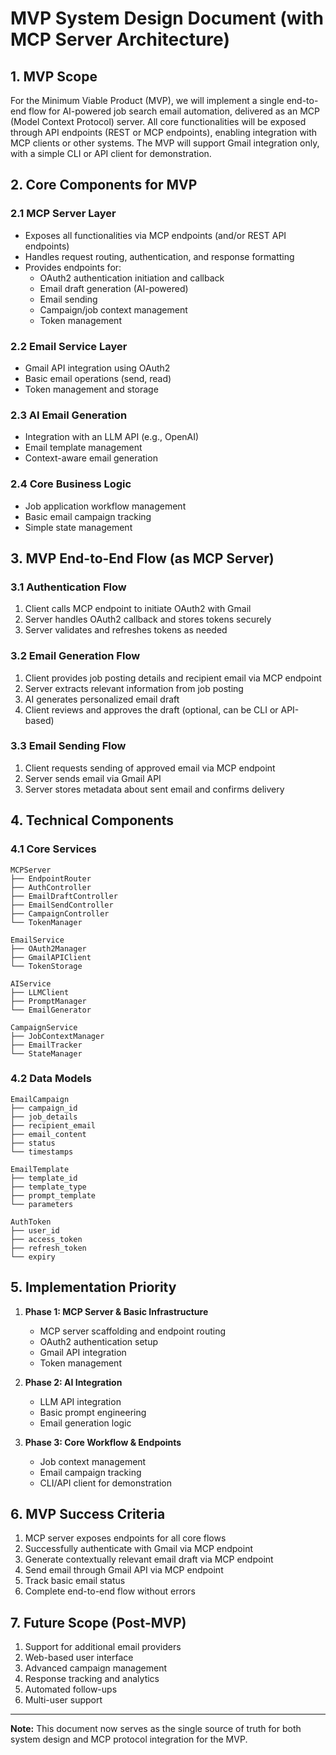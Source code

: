 # MVP System Design Document (with MCP Server Architecture)

## 1. MVP Scope

For the Minimum Viable Product (MVP), we will implement a single end-to-end flow for AI-powered job search email automation, delivered as an MCP (Model Context Protocol) server. All core functionalities will be exposed through API endpoints (REST or MCP endpoints), enabling integration with MCP clients or other systems. The MVP will support Gmail integration only, with a simple CLI or API client for demonstration.

## 2. Core Components for MVP

### 2.1 MCP Server Layer
- Exposes all functionalities via MCP endpoints (and/or REST API endpoints)
- Handles request routing, authentication, and response formatting
- Provides endpoints for:
  - OAuth2 authentication initiation and callback
  - Email draft generation (AI-powered)
  - Email sending
  - Campaign/job context management
  - Token management

### 2.2 Email Service Layer
- Gmail API integration using OAuth2
- Basic email operations (send, read)
- Token management and storage

### 2.3 AI Email Generation
- Integration with an LLM API (e.g., OpenAI)
- Email template management
- Context-aware email generation

### 2.4 Core Business Logic
- Job application workflow management
- Basic email campaign tracking
- Simple state management

## 3. MVP End-to-End Flow (as MCP Server)

### 3.1 Authentication Flow
1. Client calls MCP endpoint to initiate OAuth2 with Gmail
2. Server handles OAuth2 callback and stores tokens securely
3. Server validates and refreshes tokens as needed

### 3.2 Email Generation Flow
1. Client provides job posting details and recipient email via MCP endpoint
2. Server extracts relevant information from job posting
3. AI generates personalized email draft
4. Client reviews and approves the draft (optional, can be CLI or API-based)

### 3.3 Email Sending Flow
1. Client requests sending of approved email via MCP endpoint
2. Server sends email via Gmail API
3. Server stores metadata about sent email and confirms delivery

## 4. Technical Components

### 4.1 Core Services
```
MCPServer
├── EndpointRouter
├── AuthController
├── EmailDraftController
├── EmailSendController
├── CampaignController
└── TokenManager

EmailService
├── OAuth2Manager
├── GmailAPIClient
└── TokenStorage

AIService
├── LLMClient
├── PromptManager
└── EmailGenerator

CampaignService
├── JobContextManager
├── EmailTracker
└── StateManager
```

### 4.2 Data Models
```
EmailCampaign
├── campaign_id
├── job_details
├── recipient_email
├── email_content
├── status
└── timestamps

EmailTemplate
├── template_id
├── template_type
├── prompt_template
└── parameters

AuthToken
├── user_id
├── access_token
├── refresh_token
└── expiry
```

## 5. Implementation Priority

1. **Phase 1: MCP Server & Basic Infrastructure**
   - MCP server scaffolding and endpoint routing
   - OAuth2 authentication setup
   - Gmail API integration
   - Token management

2. **Phase 2: AI Integration**
   - LLM API integration
   - Basic prompt engineering
   - Email generation logic

3. **Phase 3: Core Workflow & Endpoints**
   - Job context management
   - Email campaign tracking
   - CLI/API client for demonstration

## 6. MVP Success Criteria

1. MCP server exposes endpoints for all core flows
2. Successfully authenticate with Gmail via MCP endpoint
3. Generate contextually relevant email draft via MCP endpoint
4. Send email through Gmail API via MCP endpoint
5. Track basic email status
6. Complete end-to-end flow without errors

## 7. Future Scope (Post-MVP)

1. Support for additional email providers
2. Web-based user interface
3. Advanced campaign management
4. Response tracking and analytics
5. Automated follow-ups
6. Multi-user support

---

**Note:** This document now serves as the single source of truth for both system design and MCP protocol integration for the MVP.